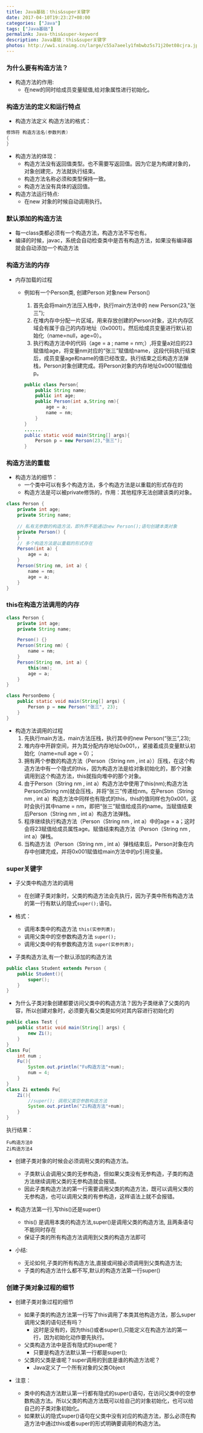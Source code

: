 ```yaml
---
title: Java基础：this&super关键字
date: 2017-04-10T19:23:27+08:00
categories: ["Java"]
tags: ["Java基础"]
permalink: Java-this&super-keyword
description: Java基础：this&super关键字
photos: http://ww1.sinaimg.cn/large/c55a7aeely1fmbwbz5s71j20et08cjra.jpg
---
```

### 为什么要有构造方法？
- 构造方法的作用: 
	- 在new的同时给成员变量赋值,给对象属性进行初始化。
			
### 构造方法的定义和运行特点
- 构造方法定义
构造方法的格式：

```Java
修饰符 构造方法名(参数列表)
{
}
```
<!--more-->
- 构造方法的体现：
	- 构造方法没有返回值类型。也不需要写返回值。因为它是为构建对象的，对象创建完，方法就执行结束。
	- 构造方法名称必须和类型保持一致。
	- 构造方法没有具体的返回值。
- 构造方法运行特点:
	- 在new 对象的时候自动调用执行。



### 默认添加的构造方法
- 每一class类都必须有一个构造方法，构造方法不写也有。
- 编译的时候，javac，系统会自动检查类中是否有构造方法，如果没有编译器就会自动添加一个构造方法
		
### 构造方法的内存
- 内存加载的过程
	- 例如有一个Person类, 创建Person 对象new Person()
		1. 首先会将main方法压入栈中，执行main方法中的 new Person(23,"张三"); 
		2. 在堆内存中分配一片区域，用来存放创建的Person对象，这片内存区域会有属于自己的内存地址（0x0001）。然后给成员变量进行默认初始化（name=null，age=0）。
		3. 执行构造方法中的代码（age = a ; name = nm;）,将变量a对应的23赋值给age，将变量nm对应的“张三”赋值给name，这段代码执行结束后，成员变量age和name的值已经改变。执行结束之后构造方法弹栈，Person对象创建完成。将Person对象的内存地址0x0001赋值给p。

		```Java
		public class Person{
			public String name;
			public int age;
			public Person(int a,String nm){
				age = a;
				name = nm;
			}
		}
		.......
		public static void main(String[] args){
			Person p = new Person(23,"张三");
		}
		```


### 构造方法的重载			
- 构造方法的细节：
	- 一个类中可以有多个构造方法，多个构造方法是以重载的形式存在的
	- 构造方法是可以被private修饰的，作用：其他程序无法创建该类的对象。

```Java
class Person {
	private int age;
	private String name;
		
	// 私有无参数的构造方法，即外界不能通过new Person();语句创建本类对象
	private Person() {
	}		
	// 多个构造方法是以重载的形式存在
	Person(int a) {
		age = a;
	}		
	Person(String nm, int a) {
		name = nm;
		age = a;
	}
}
```

### this在构造方法调用的内存

```Java
class Person {
	private int age;
	private String name;

	Person() {}
	Person(String nm) {
		name = nm;
	}
	Person(String nm, int a) {
		this(nm);
		age = a;
	}
}

class PersonDemo {
	public static void main(String[] args) {
		Person p = new Person("张三", 23);
	}
}
```
	
- 构造方法调用的过程
	1. 先执行main方法，main方法压栈，执行其中的new Person(“张三”,23);
	2. 堆内存中开辟空间，并为其分配内存地址0x001，，紧接着成员变量默认初始化（name=null  age = 0）；
	3. 拥有两个参数的构造方法（Person（String nm , int a））压栈，在这个构造方法中有一个隐式的this，因为构造方法是给对象初始化的，那个对象调用到这个构造方法，this就指向堆中的那个对象。
	4. 由于Person（String nm , int a）构造方法中使用了this(nm);构造方法Person(String nm)就会压栈，并将“张三”传递给nm。在Person（String nm , int a）构造方法中同样也有隐式的this，this的值同样也为0x001，这时会执行其中name = nm，即把“张三”赋值给成员的name。当赋值结束后Person（String nm , int a）构造方法弹栈。
	5. 程序继续执行构造方法（Person（String nm , int a）中的age = a；这时会将23赋值给成员属性age。赋值结束构造方法（Person（String nm , int a）弹栈。
	6. 当构造方法（Person（String nm , int a）弹栈结束后，Person对象在内存中创建完成，并将0x001赋值给main方法中的p引用变量。
	
### super关键字	
- 子父类中构造方法的调用
	- 在创建子类对象时，父类的构造方法会先执行，因为子类中所有构造方法的第一行有默认的隐式`super();`语句。
- 格式：
	- 调用本类中的构造方法
	`this(实参列表);`
	- 调用父类中的空参数构造方法
	`super();`
	- 调用父类中的有参数构造方法
	`super(实参列表);`

- 子类构造方法,有一个默认添加的构造方法

```Java
public class Student extends Person {
	public Student(){
		super();
	}
}
```
- 为什么子类对象创建都要访问父类中的构造方法？因为子类继承了父类的内容，所以创建对象时，必须要先看父类是如何对其内容进行初始化的

```Java
public class Test {
	public static void main(String[] args) {
		new Zi();
	}		
}
class Fu{
	int num ;
	Fu(){
		System.out.println("Fu构造方法"+num);
		num = 4;
	}
}
class Zi extends Fu{
	Zi(){
		//super(); 调用父类空参数构造方法
		System.out.println("Zi构造方法"+num);
	}
}
```
执行结果：

```shell
Fu构造方法0
Zi构造方法4
```
- 创建子类对象的时候会必须调用父类的构造方法。
	- 子类默认会调用父类的无参构造，但如果父类没有无参构造，子类的构造方法继续调用父类的无参构造就会报错。
	- 因此子类构造方法的第一行需要调用父类的构造方法，既可以调用父类的无参构造，也可以调用父类的有参构造，这样语法上就不会报错。
		
- 构造方法第一行,写this()还是super()
	- this() 是调用本类的构造方法,super()是调用父类的构造方法, 且两条语句不能同时存在
	- 保证子类的所有构造方法调用到父类的构造方法即可
	
- 小结:
	- 无论如何,子类的所有构造方法,直接或间接必须调用到父类构造方法;
	- 子类的构造方法什么都不写,默认的构造方法第一行super()

		
### 创建子类对象过程的细节
- 创建子类对象过程的细节
	* 如果子类的构造方法第一行写了this调用了本类其他构造方法，那么super调用父类的语句还有吗？
		* 这时是没有的，因为this()或者super(),只能定义在构造方法的第一行，因为初始化动作要先执行。
	* 父类构造方法中是否有隐式的super呢？
		* 只要是构造方法默认第一行都是super();
	* 父类的父类是谁呢？super调用的到底是谁的构造方法呢？
		* Java定义了一个所有对象的父类Object

- 注意：
	- 类中的构造方法默认第一行都有隐式的super()语句，在访问父类中的空参数构造方法。所以父类的构造方法既可以给自己的对象初始化，也可以给自己的子类对象初始化。
	- 如果默认的隐式super()语句在父类中没有对应的构造方法，那么必须在构造方法中通过this或者super的形式明确要调用的构造方法。
